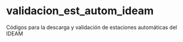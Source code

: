 # validacion_est_autom_ideam
Códigos para la descarga y validación de estaciones automáticas del IDEAM
